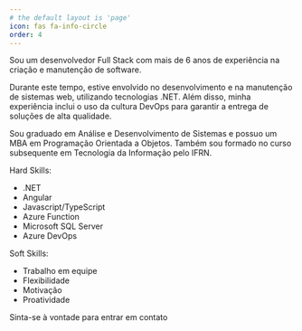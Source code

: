 ```yaml
---
# the default layout is 'page'
icon: fas fa-info-circle
order: 4
---
```

Sou um desenvolvedor Full Stack com mais de 6 anos de experiência na criação e manutenção de software.

Durante este tempo, estive envolvido no desenvolvimento e na manutenção de sistemas web, utilizando tecnologias .NET. Além disso, minha experiência inclui o uso da cultura DevOps para garantir a entrega de soluções de alta qualidade.

Sou graduado em Análise e Desenvolvimento de Sistemas e possuo um MBA em Programação Orientada a Objetos. Também sou formado no curso subsequente em Tecnologia da Informação pelo IFRN.

Hard Skills:

- .NET
- Angular
- Javascript/TypeScript
- Azure Function
- Microsoft SQL Server
- Azure DevOps

Soft Skills:

- Trabalho em equipe
- Flexibilidade
- Motivação
- Proatividade

Sinta-se à vontade para entrar em contato